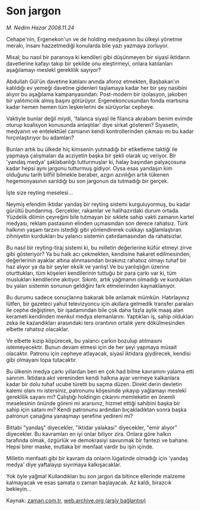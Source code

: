 # Son jargon

*M. Nedim Hazar 2008.11.24*

<tr><td class="metin" colspan="2" style="padding-top: 20px; padding-left: 5px; padding-right: 10px;">Cehape'nin, Ergenekon'un ve de holding medyasının bu ülkeyi yönetme merakı, insanı hazzetmediği konularda bile yazı yazmaya zorluyor.</td></tr><tr><td class="metin" colspan="2" style="padding-top: 20px; padding-left: 5px; padding-right: 10px;"><p> Misal; bu nasıl bir paranoya ki kendileri gibi düşünmeyen bir siyasî iktidarın davetlerine kafayı takıp bir şekilde onu eleştirmeyi, onlara katılanları aşağılamayı meslekî gereklilik sayıyor? 
<p> Abdullah Gül'ün davetine katılanı anında aforoz etmekten, Başbakan'ın katıldığı ev yemeği davetine gidenleri taşlamaya kadar her bir şey nasibini alıyor bu aşağılama kampanyasından. Post-modern bir izolasyon, jakoben bir yalıtımcılık almış başını götürüyor. Ergenekoncusundan fonda martısına kadar hemen hemen tüm leşkerlerini de sürüyorlar cepheye. 
<p> Vaktiyle bunlar değil miydi, 'falanca siyasî ile filanca akrabam benim evimde oturup koalisyon konusunda anlaştılar' diye sirkat gösteren? Siyasetin, medyanın ve entelektüel camianın kendi kontrollerinden çıkması mı bu kadar hırçınlaştırıyor bu adamları?
<p> Bunları artık bu ülkede hiç kimsenin yutmadığı bir etiketleme taktiği ile yapmaya çalışmaları da acziyetin başka bir şekli olarak uç veriyor. Bir 'yandaş medya' şaklabanlığı tutturmuşlar ki, halay başından palyaçosuna kadar hepsi aynı jargonu tutturmuş gidiyor. Oysa esas yandaşın kim olduğunu tarih bilfiil bilmekle beraber, azgın azınlığın artık tükenen hegemonyasının sarıldığı bu son jargonun da tutmadığı bir gerçek. 
<p>İşte size reyting meselesi...
<p> Neymiş efendim iktidar yandaş bir reyting sistemi kurguluyormuş, bu kadar gürültü bundanmış. Gerçekler, rakamlar ve halihazırdaki durum ortada. Yüzdelik dilimin çeyreğini bile tutmayan bir sıklete sahip vakti zamanın kartel medyası, reklam pastasının elinden uçmasından son derece rahatsız. Türk halkının yaşam tarzını istediği gibi yönlendirerek cukkayı sağlamlaştıran zihniyetin kurdukları bu yalancı sistemin çatırdamasından da rahatsızlar. 
<p> Bu nasıl bir reyting-tiraj sistemi ki, bu milletin değerlerine küfür etmeyi zirve gibi gösteriyor? Ya bu halk acı çekmekten, kendisine hakaret edilmesinden, değerlerinin ayaklar altına alınmasından bırakınız rahatsız olmayı tuhaf bir haz alıyor ya da bir şeyler eksik ve yanlış! Ve bu yanlışlığın üzerine oturttukları, tüm köşeleri kendilerinin tuttuğu bir para çarkı var ki, tüm muslukları kendilerine akıtıyor. Sıkıntı, artık yağmanın olmadığı ve kurdukları bu yalan sistemin sonunun geldiğini fark etmelerinden kaynaklanıyor. 
<p> Bu durumu sadece sonuçlarına bakarak bile anlamak mümkün. Hatırlayınız lütfen, bir gazeteci yahut televizyoncu için akıllara gelmedik transfer paraları ile cephe değiştiren, bir işadamından bile çok daha fazla aylık maaş alan kerameti kendinden menkul medya elemanlarını. Yaptıkları iş, sahip oldukları zeka ile kazandıkları arasındaki ters orantının ortalık yere dökülmesinden elbette rahatsız olacaklar. 
<p> Ve elbette kızıp köpürecek, bu yalancı çarkın bozulup atılmasını istemeyecektir. Bunun devam etmesi için de her şeyi yapmaya müsait olacaktır. Patronu için cepheye atlayacak, siyasî iktidara giydirecek, kendisi gibi olmayanı topa tutacaktır. 
<p> Bu ülkenin medya çarkı yıllardan beri en çok had bilme kavramını yalama etti sanırım. İktidara akıl vereninden kendi halkına ayar vermeye kalkanlara kadar bir dolu tuhaf ucube türetti bu saçma düzen. Direkt derin devletin kalemi olanı mı istersiniz, patronunu köşesinde yıkayıp yağlamayı meslekî gereklilik sayanı mı? Çalıştığı holdingin çıkarını memleketin en önemli meselesinin önünde göreni mi ararsınız, hizmet ettiği sahibini başka bir sahip için satanı mı? Kendi patronunu ardından bıçakladıktan sonra başka patronun çanağına yanaşmayı şerefine yedireni mi?
<p> Bittabi "yandaş" diyecekler, "iktidar yalakası" diyecekler, "emir alıyor" diyecekler. Bu kavramları en iyi onlar biliyor zira. Onlara göre halkın tarafında olmak, özgürlük ve demokrasiyi savunmak bir fantezi ve bahane. Hepsi birer maske, mutlaka bir menfaat vardır bu işin içinde. 
<p> Milletin menfaati gibi bir kavram da onların lügatinde olmadığı için 'yandaş medya' diye yaftalayıp sıyırmaya kalkışacaklar. 
<p> Yok öyle yağma! Kullandıkları bu son jargon da bitince ellerinde malzeme kalmayacak ve esas şamata o zaman başlayacak. Az kaldı, birazcık bekleyin...<br/></p></p></p></p></p></p></p></p></p></p></p></p></p></td></tr>

Kaynak: [zaman.com.tr](http://zaman.com.tr/yazar.do?yazino=763686), [web.archive.org (arşiv bağlantısı)](http://web.archive.org/web/20081224202604/http://www.zaman.com.tr:80/yazar.do?yazino=763686)
